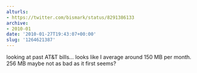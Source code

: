 ```yaml
---
alturls:
- https://twitter.com/bismark/status/8291386133
archive:
- 2010-01
date: '2010-01-27T19:43:07+00:00'
slug: '1264621387'
---
```


looking at past AT&T bills... looks like I average around 150 MB per month. 256 MB maybe not as bad as it first seems?

